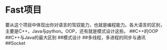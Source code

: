 # Fast项目
要从这个项目中体现出你对语言的驾驭能力，也就是编程能力。各大语言的区别，主要是C++，Java与python。OOP，还有就是模式设计这些。
##C++的OOP
##C++与Java的最大区别
##模式设计
##多线程，多进程的同步与通讯
##Socket

